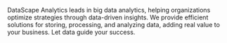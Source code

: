 DataScape Analytics leads in big data analytics, helping organizations optimize strategies through data-driven insights. We provide efficient solutions for storing, processing, and analyzing data, adding real value to your business. Let data guide your success.

